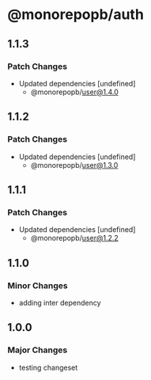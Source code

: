 # @monorepopb/auth

## 1.1.3

### Patch Changes

- Updated dependencies [undefined]
  - @monorepopb/user@1.4.0

## 1.1.2

### Patch Changes

- Updated dependencies [undefined]
  - @monorepopb/user@1.3.0

## 1.1.1

### Patch Changes

- Updated dependencies [undefined]
  - @monorepopb/user@1.2.2

## 1.1.0

### Minor Changes

- adding inter dependency

## 1.0.0

### Major Changes

- testing changeset
